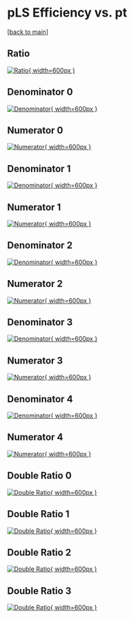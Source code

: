 # pLS Efficiency vs. pt

[[back to main](./)]



## Ratio

[![Ratio](../mtv/var/pLS_base_321_1_eff_pt.png){ width=600px }](../mtv/var/pLS_base_321_1_eff_pt.pdf)

## Denominator 0

[![Denominator](../mtv/den/pLS_base_321_1_eff_pt_den0.png){ width=600px }](../mtv/den/pLS_base_321_1_eff_pt_den0.pdf)

## Numerator 0

[![Numerator](../mtv/num/pLS_base_321_1_eff_pt_num0.png){ width=600px }](../mtv/num/pLS_base_321_1_eff_pt_num0.pdf)

## Denominator 1

[![Denominator](../mtv/den/pLS_base_321_1_eff_pt_den1.png){ width=600px }](../mtv/den/pLS_base_321_1_eff_pt_den1.pdf)

## Numerator 1

[![Numerator](../mtv/num/pLS_base_321_1_eff_pt_num1.png){ width=600px }](../mtv/num/pLS_base_321_1_eff_pt_num1.pdf)

## Denominator 2

[![Denominator](../mtv/den/pLS_base_321_1_eff_pt_den2.png){ width=600px }](../mtv/den/pLS_base_321_1_eff_pt_den2.pdf)

## Numerator 2

[![Numerator](../mtv/num/pLS_base_321_1_eff_pt_num2.png){ width=600px }](../mtv/num/pLS_base_321_1_eff_pt_num2.pdf)

## Denominator 3

[![Denominator](../mtv/den/pLS_base_321_1_eff_pt_den3.png){ width=600px }](../mtv/den/pLS_base_321_1_eff_pt_den3.pdf)

## Numerator 3

[![Numerator](../mtv/num/pLS_base_321_1_eff_pt_num3.png){ width=600px }](../mtv/num/pLS_base_321_1_eff_pt_num3.pdf)

## Denominator 4

[![Denominator](../mtv/den/pLS_base_321_1_eff_pt_den4.png){ width=600px }](../mtv/den/pLS_base_321_1_eff_pt_den4.pdf)

## Numerator 4

[![Numerator](../mtv/num/pLS_base_321_1_eff_pt_num4.png){ width=600px }](../mtv/num/pLS_base_321_1_eff_pt_num4.pdf)

## Double Ratio 0

[![Double Ratio](../mtv/ratio/pLS_base_321_1_eff_pt_ratio0.png){ width=600px }](../mtv/ratio/pLS_base_321_1_eff_pt_ratio0.pdf)

## Double Ratio 1

[![Double Ratio](../mtv/ratio/pLS_base_321_1_eff_pt_ratio1.png){ width=600px }](../mtv/ratio/pLS_base_321_1_eff_pt_ratio1.pdf)

## Double Ratio 2

[![Double Ratio](../mtv/ratio/pLS_base_321_1_eff_pt_ratio2.png){ width=600px }](../mtv/ratio/pLS_base_321_1_eff_pt_ratio2.pdf)

## Double Ratio 3

[![Double Ratio](../mtv/ratio/pLS_base_321_1_eff_pt_ratio3.png){ width=600px }](../mtv/ratio/pLS_base_321_1_eff_pt_ratio3.pdf)

